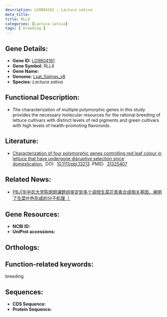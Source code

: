 ```yaml
---
description: LG9804161 ; Lactuca sativa
meta_title:
title: RLL4
categories: [Lactuca sativa]
tags: [ breeding ]
---
```


## Gene Details:
- **Gene ID:**	[LG9804161]()
- **Gene Symbol:** RLL4
- **Gene Name:** 
- **Genome:** [Lsat_Salinas_v8]()
- **Species:** *Lactuca sativa*

## Functional Description:
   - The characterization of multiple polymorphic genes in this study provides the necessary molecular resources for the rational breeding of lettuce cultivars with distinct levels of red pigments and green cultivars with high levels of health-promoting flavonoids.

## Literature:
   - [Characterization of four polymorphic genes controlling red leaf colour in lettuce that have undergone disruptive selection since domestication.]( https://onlinelibrary.wiley.com/doi/10.1111/pbi.13213)&nbsp;&nbsp;DOI:&nbsp;&nbsp;[10.1111/pbi.13213](https://onlinelibrary.wiley.com/doi/10.1111/pbi.13213)&nbsp;&nbsp;PMID:&nbsp;&nbsp;[31325407](https://pubmed.ncbi.nlm.nih.gov/31325407/)

## Related News:
   - [PBJ|华中农大学陈炯炯课题组鉴定到多个调控生菜花青素合成相关基因，阐明了生菜叶色形成的分子机理 ！](https://mp.weixin.qq.com/s?__biz=Mzg3MDEwNDEyMg==&mid=2247485217&idx=1&sn=efca09b133f130a2bad7ff73041f64f2&chksm=ce93aa74f9e42362daee7891cf43b518d02fe9f4657150a7bb41117ceb4598d23f7ae2b194f7&scene=27#wechat_redirect)

## Gene Resources:
- **NCBI ID:** [](https://www.ncbi.nlm.nih.gov/gene/?term=)
- **UniProt accessions:** [](https://www.uniprot.org/uniprotkb//entry)

## Orthologs:


## Function-related keywords:
breeding

## Sequences:
- **CDS Sequence:**
- **Protein Sequence:**
